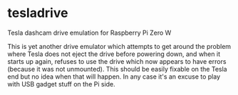# tesladrive
Tesla dashcam drive emulation for Raspberry Pi Zero W

This is yet another drive emulator which attempts to get around the problem where Tesla does not eject the drive before powering down, and when it starts up again, refuses to use the drive which now appears to have errors (because it was not unmounted).
This should be easily fixable on the Tesla end but no idea when that will happen. In any case it's an excuse to play with USB gadget stuff on the Pi side.
